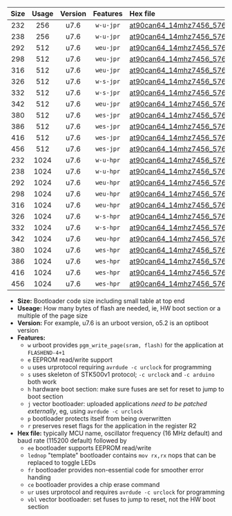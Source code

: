 |Size|Usage|Version|Features|Hex file|
|:-:|:-:|:-:|:-:|:--|
|232|256|u7.6|`w-u-jpr`|[at90can64_14mhz7456_57600bps_ur_vbl.hex](https://raw.githubusercontent.com/stefanrueger/urboot/main/at90can64_14mhz7456_57600bps_ur_vbl.hex)|
|238|256|u7.6|`w-u-jpr`|[at90can64_14mhz7456_57600bps_lednop_ur_vbl.hex](https://raw.githubusercontent.com/stefanrueger/urboot/main/at90can64_14mhz7456_57600bps_lednop_ur_vbl.hex)|
|292|512|u7.6|`weu-jpr`|[at90can64_14mhz7456_57600bps_ee_ur_vbl.hex](https://raw.githubusercontent.com/stefanrueger/urboot/main/at90can64_14mhz7456_57600bps_ee_ur_vbl.hex)|
|298|512|u7.6|`weu-jpr`|[at90can64_14mhz7456_57600bps_ee_lednop_ur_vbl.hex](https://raw.githubusercontent.com/stefanrueger/urboot/main/at90can64_14mhz7456_57600bps_ee_lednop_ur_vbl.hex)|
|316|512|u7.6|`weu-jpr`|[at90can64_14mhz7456_57600bps_ee_lednop_fr_ur_vbl.hex](https://raw.githubusercontent.com/stefanrueger/urboot/main/at90can64_14mhz7456_57600bps_ee_lednop_fr_ur_vbl.hex)|
|326|512|u7.6|`w-s-jpr`|[at90can64_14mhz7456_57600bps_vbl.hex](https://raw.githubusercontent.com/stefanrueger/urboot/main/at90can64_14mhz7456_57600bps_vbl.hex)|
|332|512|u7.6|`w-s-jpr`|[at90can64_14mhz7456_57600bps_lednop_vbl.hex](https://raw.githubusercontent.com/stefanrueger/urboot/main/at90can64_14mhz7456_57600bps_lednop_vbl.hex)|
|342|512|u7.6|`weu-jpr`|[at90can64_14mhz7456_57600bps_ee_lednop_fr_ce_ur_vbl.hex](https://raw.githubusercontent.com/stefanrueger/urboot/main/at90can64_14mhz7456_57600bps_ee_lednop_fr_ce_ur_vbl.hex)|
|380|512|u7.6|`wes-jpr`|[at90can64_14mhz7456_57600bps_ee_vbl.hex](https://raw.githubusercontent.com/stefanrueger/urboot/main/at90can64_14mhz7456_57600bps_ee_vbl.hex)|
|386|512|u7.6|`wes-jpr`|[at90can64_14mhz7456_57600bps_ee_lednop_vbl.hex](https://raw.githubusercontent.com/stefanrueger/urboot/main/at90can64_14mhz7456_57600bps_ee_lednop_vbl.hex)|
|416|512|u7.6|`wes-jpr`|[at90can64_14mhz7456_57600bps_ee_lednop_fr_vbl.hex](https://raw.githubusercontent.com/stefanrueger/urboot/main/at90can64_14mhz7456_57600bps_ee_lednop_fr_vbl.hex)|
|456|512|u7.6|`wes-jpr`|[at90can64_14mhz7456_57600bps_ee_lednop_fr_ce_vbl.hex](https://raw.githubusercontent.com/stefanrueger/urboot/main/at90can64_14mhz7456_57600bps_ee_lednop_fr_ce_vbl.hex)|
|232|1024|u7.6|`w-u-hpr`|[at90can64_14mhz7456_57600bps_ur.hex](https://raw.githubusercontent.com/stefanrueger/urboot/main/at90can64_14mhz7456_57600bps_ur.hex)|
|238|1024|u7.6|`w-u-hpr`|[at90can64_14mhz7456_57600bps_lednop_ur.hex](https://raw.githubusercontent.com/stefanrueger/urboot/main/at90can64_14mhz7456_57600bps_lednop_ur.hex)|
|292|1024|u7.6|`weu-hpr`|[at90can64_14mhz7456_57600bps_ee_ur.hex](https://raw.githubusercontent.com/stefanrueger/urboot/main/at90can64_14mhz7456_57600bps_ee_ur.hex)|
|298|1024|u7.6|`weu-hpr`|[at90can64_14mhz7456_57600bps_ee_lednop_ur.hex](https://raw.githubusercontent.com/stefanrueger/urboot/main/at90can64_14mhz7456_57600bps_ee_lednop_ur.hex)|
|316|1024|u7.6|`weu-hpr`|[at90can64_14mhz7456_57600bps_ee_lednop_fr_ur.hex](https://raw.githubusercontent.com/stefanrueger/urboot/main/at90can64_14mhz7456_57600bps_ee_lednop_fr_ur.hex)|
|326|1024|u7.6|`w-s-hpr`|[at90can64_14mhz7456_57600bps.hex](https://raw.githubusercontent.com/stefanrueger/urboot/main/at90can64_14mhz7456_57600bps.hex)|
|332|1024|u7.6|`w-s-hpr`|[at90can64_14mhz7456_57600bps_lednop.hex](https://raw.githubusercontent.com/stefanrueger/urboot/main/at90can64_14mhz7456_57600bps_lednop.hex)|
|342|1024|u7.6|`weu-hpr`|[at90can64_14mhz7456_57600bps_ee_lednop_fr_ce_ur.hex](https://raw.githubusercontent.com/stefanrueger/urboot/main/at90can64_14mhz7456_57600bps_ee_lednop_fr_ce_ur.hex)|
|380|1024|u7.6|`wes-hpr`|[at90can64_14mhz7456_57600bps_ee.hex](https://raw.githubusercontent.com/stefanrueger/urboot/main/at90can64_14mhz7456_57600bps_ee.hex)|
|386|1024|u7.6|`wes-hpr`|[at90can64_14mhz7456_57600bps_ee_lednop.hex](https://raw.githubusercontent.com/stefanrueger/urboot/main/at90can64_14mhz7456_57600bps_ee_lednop.hex)|
|416|1024|u7.6|`wes-hpr`|[at90can64_14mhz7456_57600bps_ee_lednop_fr.hex](https://raw.githubusercontent.com/stefanrueger/urboot/main/at90can64_14mhz7456_57600bps_ee_lednop_fr.hex)|
|456|1024|u7.6|`wes-hpr`|[at90can64_14mhz7456_57600bps_ee_lednop_fr_ce.hex](https://raw.githubusercontent.com/stefanrueger/urboot/main/at90can64_14mhz7456_57600bps_ee_lednop_fr_ce.hex)|

- **Size:** Bootloader code size including small table at top end
- **Useage:** How many bytes of flash are needed, ie, HW boot section or a multiple of the page size
- **Version:** For example, u7.6 is an urboot version, o5.2 is an optiboot version
- **Features:**
  + `w` urboot provides `pgm_write_page(sram, flash)` for the application at `FLASHEND-4+1`
  + `e` EEPROM read/write support
  + `u` uses urprotocol requiring `avrdude -c urclock` for programming
  + `s` uses skeleton of STK500v1 protocol; `-c urclock` and `-c arduino` both work
  + `h` hardware boot section: make sure fuses are set for reset to jump to boot section
  + `j` vector bootloader: uploaded applications *need to be patched externally*, eg, using `avrdude -c urclock`
  + `p` bootloader protects itself from being overwritten
  + `r` preserves reset flags for the application in the register R2
- **Hex file:** typically MCU name, oscillator frequency (16 MHz default) and baud rate (115200 default) followed by
  + `ee` bootloader supports EEPROM read/write
  + `lednop` "template" bootloader contains `mov rx,rx` nops that can be replaced to toggle LEDs
  + `fr` bootloader provides non-essential code for smoother error handing
  + `ce` bootloader provides a chip erase command
  + `ur` uses urprotocol and requires `avrdude -c urclock` for programming
  + `vbl` vector bootloader: set fuses to jump to reset, not the HW boot section
